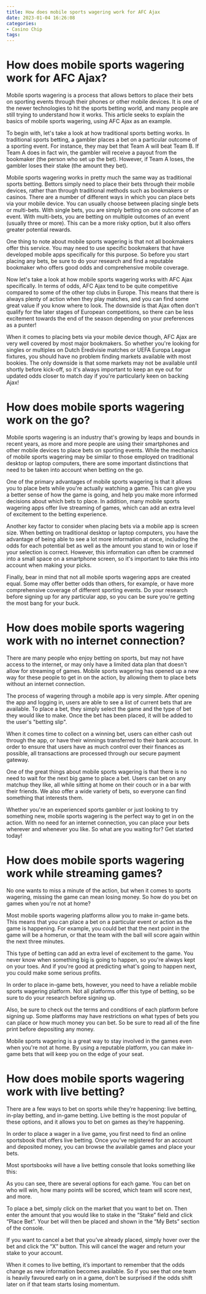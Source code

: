 ```yaml
---
title: How does mobile sports wagering work for AFC Ajax
date: 2023-01-04 16:26:08
categories:
- Casino Chip
tags:
---
```



#  How does mobile sports wagering work for AFC Ajax?

Mobile sports wagering is a process that allows bettors to place their bets on sporting events through their phones or other mobile devices. It is one of the newer technologies to hit the sports betting world, and many people are still trying to understand how it works. This article seeks to explain the basics of mobile sports wagering, using AFC Ajax as an example.

To begin with, let's take a look at how traditional sports betting works. In traditional sports betting, a gambler places a bet on a particular outcome of a sporting event. For instance, they may bet that Team A will beat Team B. If Team A does in fact win, the gambler will receive a payout from the bookmaker (the person who set up the bet). However, if Team A loses, the gambler loses their stake (the amount they bet).

Mobile sports wagering works in pretty much the same way as traditional sports betting. Bettors simply need to place their bets through their mobile devices, rather than through traditional methods such as bookmakers or casinos. There are a number of different ways in which you can place bets via your mobile device. You can usually choose between placing single bets or multi-bets. With single bets, you are simply betting on one outcome of an event. With multi-bets, you are betting on multiple outcomes of an event (usually three or more). This can be a more risky option, but it also offers greater potential rewards.

One thing to note about mobile sports wagering is that not all bookmakers offer this service. You may need to use specific bookmakers that have developed mobile apps specifically for this purpose. So before you start placing any bets, be sure to do your research and find a reputable bookmaker who offers good odds and comprehensive mobile coverage.

Now let's take a look at how mobile sports wagering works with AFC Ajax specifically. In terms of odds, AFC Ajax tend to be quite competitive compared to some of the other top clubs in Europe. This means that there is always plenty of action when they play matches, and you can find some great value if you know where to look. The downside is that Ajax often don't qualify for the later stages of European competitions, so there can be less excitement towards the end of the season depending on your preferences as a punter!

When it comes to placing bets via your mobile device though, AFC Ajax are very well covered by most major bookmakers. So whether you're looking for singles or multiples on Dutch Eredivisie matches or UEFA Europa League fixtures, you should have no problem finding markets available with most bookies. The only downside is that some markets may not be available until shortly before kick-off, so it's always important to keep an eye out for updated odds closer to match day if you're particularly keen on backing Ajax!

#  How does mobile sports wagering work on the go?

Mobile sports wagering is an industry that's growing by leaps and bounds in recent years, as more and more people are using their smartphones and other mobile devices to place bets on sporting events. While the mechanics of mobile sports wagering may be similar to those employed on traditional desktop or laptop computers, there are some important distinctions that need to be taken into account when betting on the go.

One of the primary advantages of mobile sports wagering is that it allows you to place bets while you're actually watching a game. This can give you a better sense of how the game is going, and help you make more informed decisions about which bets to place. In addition, many mobile sports wagering apps offer live streaming of games, which can add an extra level of excitement to the betting experience.

Another key factor to consider when placing bets via a mobile app is screen size. When betting on traditional desktop or laptop computers, you have the advantage of being able to see a lot more information at once, including the odds for each potential bet as well as the amount you stand to win or lose if your selection is correct. However, this information can often be crammed into a small space on a smartphone screen, so it's important to take this into account when making your picks.

Finally, bear in mind that not all mobile sports wagering apps are created equal. Some may offer better odds than others, for example, or have more comprehensive coverage of different sporting events. Do your research before signing up for any particular app, so you can be sure you're getting the most bang for your buck.

#  How does mobile sports wagering work with no internet connection?

There are many people who enjoy betting on sports, but may not have access to the internet, or may only have a limited data plan that doesn't allow for streaming of games. Mobile sports wagering has opened up a new way for these people to get in on the action, by allowing them to place bets without an internet connection.

The process of wagering through a mobile app is very simple. After opening the app and logging in, users are able to see a list of current bets that are available. To place a bet, they simply select the game and the type of bet they would like to make. Once the bet has been placed, it will be added to the user's "betting slip".

When it comes time to collect on a winning bet, users can either cash out through the app, or have their winnings transferred to their bank account. In order to ensure that users have as much control over their finances as possible, all transactions are processed through our secure payment gateway.

One of the great things about mobile sports wagering is that there is no need to wait for the next big game to place a bet. Users can bet on any matchup they like, all while sitting at home on their couch or in a bar with their friends. We also offer a wide variety of bets, so everyone can find something that interests them.

Whether you're an experienced sports gambler or just looking to try something new, mobile sports wagering is the perfect way to get in on the action. With no need for an internet connection, you can place your bets wherever and whenever you like. So what are you waiting for? Get started today!

#  How does mobile sports wagering work while streaming games?

No one wants to miss a minute of the action, but when it comes to sports wagering, missing the game can mean losing money. So how do you bet on games when you're not at home?

Most mobile sports wagering platforms allow you to make in-game bets. This means that you can place a bet on a particular event or action as the game is happening. For example, you could bet that the next point in the game will be a homerun, or that the team with the ball will score again within the next three minutes.

This type of betting can add an extra level of excitement to the game. You never know when something big is going to happen, so you're always kept on your toes. And if you're good at predicting what's going to happen next, you could make some serious profits.

In order to place in-game bets, however, you need to have a reliable mobile sports wagering platform. Not all platforms offer this type of betting, so be sure to do your research before signing up.

Also, be sure to check out the terms and conditions of each platform before signing up. Some platforms may have restrictions on what types of bets you can place or how much money you can bet. So be sure to read all of the fine print before depositing any money.

Mobile sports wagering is a great way to stay involved in the games even when you're not at home. By using a reputable platform, you can make in-game bets that will keep you on the edge of your seat.

#  How does mobile sports wagering work with live betting?

There are a few ways to bet on sports while they’re happening: live betting, in-play betting, and in-game betting. Live betting is the most popular of these options, and it allows you to bet on games as they’re happening.

In order to place a wager in a live game, you first need to find an online sportsbook that offers live betting. Once you’ve registered for an account and deposited money, you can browse the available games and place your bets.

Most sportsbooks will have a live betting console that looks something like this:

As you can see, there are several options for each game. You can bet on who will win, how many points will be scored, which team will score next, and more.

To place a bet, simply click on the market that you want to bet on. Then enter the amount that you would like to stake in the “Stake” field and click “Place Bet”. Your bet will then be placed and shown in the “My Bets” section of the console.

If you want to cancel a bet that you’ve already placed, simply hover over the bet and click the “X” button. This will cancel the wager and return your stake to your account.

When it comes to live betting, it’s important to remember that the odds change as new information becomes available. So if you see that one team is heavily favoured early on in a game, don’t be surprised if the odds shift later on if that team starts losing momentum.